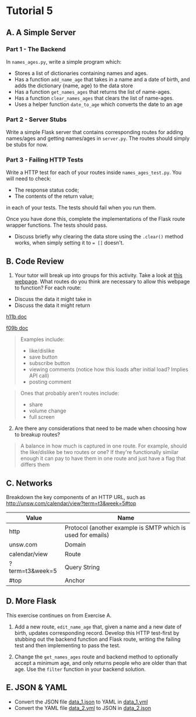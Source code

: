 # Tutorial 5

## A. A Simple Server

### Part 1 - The Backend

In `names_ages.py`, write a simple program which:

- Stores a list of dictionaries containing names and ages.
- Has a function `add_name_age` that takes in a name and a date of birth, and adds the dictionary {name, age} to the data store
- Has a function `get_names_ages` that returns the list of name-ages.
- Has a function `clear_names_ages` that clears the list of name-ages.
- Uses a helper function `date_to_age` which converts the date to an age

### Part 2 - Server Stubs

Write a simple Flask server that contains corresponding routes for adding names/ages and getting names/ages in `server.py`. The routes should simply be stubs for now.

### Part 3 - Failing HTTP Tests

Write a HTTP test for each of your routes inside `names_ages_test.py`. You will need to check:

- The response status code;
- The contents of the return value;

in each of your tests. The tests should fail when you run them.

Once you have done this, complete the implementations of the Flask route wrapper functions. The tests should pass.

- Discuss briefly why clearing the data store using the `.clear()` method works, when simply setting it to `= []` doesn't.

## B. Code Review

1. Your tutor will break up into groups for this activity. Take a look at [this webpage](https://www.youtube.com/watch?v=GfL5zOhpB14). What routes do you think are necessary to allow this webpage to function? For each route:

- Discuss the data it might take in
- Discuss the data it might return

[h11b doc](https://docs.google.com/document/d/1aBZe_8lMALVVZdTISQTswMuR-ozE6pQGIoMn5R0yptM/edit?usp=sharing)

[f09b doc](https://docs.google.com/document/d/1dg0ah0vL_KCwkLS7iJZ7YmFhk1MBbzDFPNuFSM-o-Ug/edit?usp=sharing)

> Examples include:
>  * like/dislike
>  * save button
>  * subscribe button
>  * viewing comments (notice how this loads after initial load? Implies API call)
>  * posting comment

> Ones that probably aren't routes include:
>  * share
>  * volume change
>  * full screen


2. Are there any considerations that need to be made when choosing how  to breakup routes?

> A balance in how much is captured in one route. For example, should the like/dislike be two routes or one? If they're functionally similar enough it can pay to have them in one route and just have a flag that differs them


## C. Networks

Breakdown the key components of an HTTP URL, such as http://unsw.com/calendar/view?term=t3&week=5#top

| Value           | Name                                                        |
| --------------- | ----------------------------------------------------------- |
| http            | Protocol (another example is SMTP which is used for emails) |
| unsw.com        | Domain                                                      |
| calendar/view   | Route                                                       |
| ?term=t3&week=5 | Query String                                                |
| #top            | Anchor                                                      |

## D. More Flask

This exercise continues on from Exercise A.

1. Add a new route, `edit_name_age` that, given a name and a new date of birth, updates corresponding record. Develop this HTTP test-first by stubbing out the backend function and Flask route, writing the failing test and then implementing to pass the test.

2. Change the `get_names_ages` route and backend method to optionally accept a minimum age, and only returns people who are older than that age. Use the `filter` function in your backend solution.

## E. JSON & YAML

- Convert the JSON file [data_1.json](data_1.json) to YAML in [data_1.yml](data_1.yml)
- Convert the YAML file [data_2.yml](data_2.yml) to JSON in [data_2.json](data_2.json)
